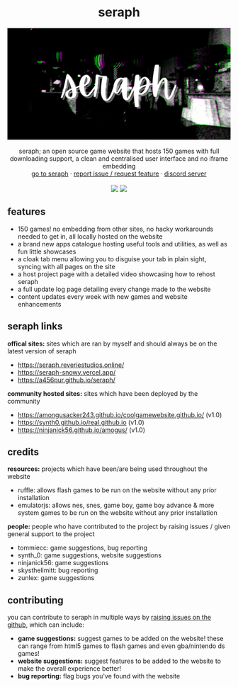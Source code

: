 <h1 align="center">seraph</h1>
<img src="images/seraphbanner.png">
  <p align="center">
    seraph; an open source game website that hosts 150 games with full downloading support, a clean and centralised user interface and no iframe embedding
    <br/>
    <a href="https://seraph.reveriestudios.online/">go to seraph</a>
    ·
    <a href="https://github.com/a456pur/seraph/issues/new/choose">report issue / request feature</a>
    ·
    <a href="https://discord.gg/ZyZDmx3zuQ">discord server</a>
    <br>
    <br>
    <img src="https://img.shields.io/github/repo-size/a456pur/seraph?style=for-the-badge&labelColor=%23000000&color=%231c1c1c">
    <img src="https://img.shields.io/github/stars/a456pur/seraph?style=for-the-badge&labelColor=%23000000&color=%231c1c1c">
  </p>


## features
- 150 games! no embedding from other sites, no hacky workarounds needed to get in, all locally hosted on the website
- a brand new apps catalogue hosting useful tools and utilities, as well as fun little showcases
- a cloak tab menu allowing you to disguise your tab in plain sight, syncing with all pages on the site
- a host project page with a detailed video showcasing how to rehost seraph
- a full update log page detailing every change made to the website
- content updates every week with new games and website enhancements

## seraph links
**offical sites:** sites which are ran by myself and should always be on the latest version of seraph
- https://seraph.reveriestudios.online/ 
- https://seraph-snowy.vercel.app/
- https://a456pur.github.io/seraph/

**community hosted sites:** sites which have been deployed by the community
- https://amongusacker243.github.io/coolgamewebsite.github.io/ (v1.0)
- https://synth0.github.io/real.github.io (v1.0)
- https://ninjanick56.github.io/amogus/ (v1.0)

## credits
**resources:** projects which have been/are being used throughout the website
- ruffle: allows flash games to be run on the website without any prior installation
- emulatorjs: allows nes, snes, game boy, game boy advance & more system games to be run on the website without any prior installation

**people:** people who have contributed to the project by raising issues / given general support to the project
- tommiecc: game suggestions, bug reporting
- synth_0: game suggestions, website suggestions
- ninjanick56: game suggestions
- skysthelimitt: bug reporting
- zunlex: game suggestions

## contributing
you can contribute to seraph in multiple ways by [raising issues on the github](https://github.com/a456pur/seraph/issues/new/choose), which can include:
- **game suggestions:** suggest games to be added on the website! these can range from html5 games to flash games and even gba/nintendo ds games!
- **website suggestions:** suggest features to be added to the website to make the overall experience better!
- **bug reporting:** flag bugs you've found with the website


